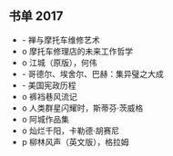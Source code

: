 ## 书单 2017
* \- 禅与摩托车维修艺术
* o 摩托车修理店的未来工作哲学
* o 江城（原版），何伟 
* \- 哥德尔、埃舍尔、巴赫：集异璧之大成
* \- 美国宪政历程
* o 裤裆巷风流记
* o 人类群星闪耀时，斯蒂芬·茨威格
* o 阿城作品集
* o 灿烂千阳，卡勒德·胡赛尼
* p 柳林风声（英文版），格拉姆
